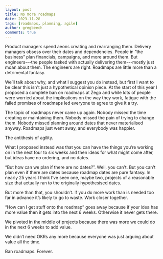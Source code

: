 ```yaml
---
layout: post
title: No more roadmaps
date: 2023-11-28
tags: [roadmaps, planning, agile]
author: gregbeech
comments: true
---
```


Product managers spend aeons creating and rearranging them. Delivery managers obsess over their dates and dependencies. People in “the business” plan financials, campaigns, and more around them. But engineers---the people tasked with actually delivering them---mostly just moan about them. The engineers are right. Roadmaps are little more than a detrimental fantasy.

We’ll talk about why, and what I suggest you do instead, but first I want to be clear this isn't just a hypothetical opinion piece. At the start of this year I proposed a complete ban on roadmaps at Zego and while lots of people were worried about the implications on the way they work, fatigue with the failed promises of roadmaps led everyone to agree to give it a try.

The topic of roadmaps never came up again. Nobody missed the time creating or maintaining them. Nobody missed the pain of trying to change them. Nobody missed planning around dates that never materialised anyway. Roadmaps just went away, and everybody was happier.

The antithesis of agility.

What I proposed instead was that you can have the things you’re working on in the next  four to six weeks and then ideas for what might come after, but ideas have no ordering, and no dates.

“But how can we plan if there are no dates?”. Well, you can’t. But you can’t plan even if there are dates because roadmap dates are pure fantasy. In nearly 25 years I think I’ve seen one, maybe two, projects of a reasonable size that actually ran to the originally hypothesised dates.

But more than that, you shouldn’t. If you do more work than is needed too far in advance it’s likely to go to waste. Work closer together.

“How can I get stuff onto the roadmap” goes away because if your idea has more value then it gets into the next 6 weeks. Otherwise it never gets there.

We pivoted in the middle of projects because there was more we could do in the next 6 weeks to add value.

We didn’t need OKRs any more because everyone was just arguing about value all the time.

Ban roadmaps. Forever. 